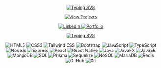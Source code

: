 <p align="center">
    <p align="center">
        <a href="https://github.com/angkit" target="_blank">
            <img src="https://readme-typing-svg.herokuapp.com?font=Fira+Code&size=30&pause=1000&color=FFFFFF&center=true&vCenter=true&width=435&lines=Angkit+Khadka&repeat=false" alt="Typing SVG">
        </a>
    <p align="center">
     <a href="https://angkit.tech/#projects" target="_blank">
        <img src="https://img.shields.io/badge/-View%20Projects-purple?style=for-the-badge&logo=link&logoColor=white" alt="View Projects">
        </a>
    </p>

 <p align="center">
    <a href="https://www.linkedin.com/in" target="_blank">
        <img src="https://img.shields.io/badge/-LinkedIn-blue?style=for-the-badge&logo=linkedin&logoColor=white" alt="LinkedIn">
    </a>
    <a href="https://angkit.tech" target="_blank">
        <img src="https://img.shields.io/badge/-Portfolio-green?style=for-the-badge&logo=google-chrome&logoColor=white" alt="Portfolio">
    </a>
    <a href="" target="_blank">
</p>

<p align="center">
    <p align="center">
        <a href="https://github.com/angkit" target="_blank">
            <img src="https://readme-typing-svg.herokuapp.com?font=Fira+Code&size=30&pause=1000&color=FFFFFF&center=true&vCenter=true&width=435&lines=Skills&repeat=false" alt="Typing SVG">
        </a>
    </p>

<p align="center">
    <img src="https://img.shields.io/badge/-HTML5-E34F26?style=for-the-badge&logo=html5&logoColor=white" alt="HTML5">
    <img src="https://img.shields.io/badge/-CSS3-1572B6?style=for-the-badge&logo=css3&logoColor=white" alt="CSS3">
    <img src="https://img.shields.io/badge/-Tailwind%20CSS-38B2AC?style=for-the-badge&logo=tailwind-css&logoColor=white" alt="Tailwind CSS">
    <img src="https://img.shields.io/badge/-Bootstrap-7952B3?style=for-the-badge&logo=bootstrap&logoColor=white" alt="Bootstrap">
    <img src="https://img.shields.io/badge/-JavaScript-F7DF1E?style=for-the-badge&logo=javascript&logoColor=black" alt="JavaScript">
    <img src="https://img.shields.io/badge/-TypeScript-3178C6?style=for-the-badge&logo=typescript&logoColor=white" alt="TypeScript">
    <img src="https://img.shields.io/badge/-Node.js-339933?style=for-the-badge&logo=node.js&logoColor=white" alt="Node.js">
    <img src="https://img.shields.io/badge/-Express-000000?style=for-the-badge&logo=express&logoColor=white" alt="Express">
    <img src="https://img.shields.io/badge/-React-61DAFB?style=for-the-badge&logo=react&logoColor=black" alt="React">
    <img src="https://img.shields.io/badge/-React%20Native-61DAFB?style=for-the-badge&logo=react&logoColor=black" alt="React Native">
    <img src="https://img.shields.io/badge/-Java-007396?style=for-the-badge&logo=java&logoColor=white" alt="Java">
    <img src="https://img.shields.io/badge/-JavaFX-007396?style=for-the-badge&logo=java&logoColor=white" alt="JavaFX">
    <img src="https://img.shields.io/badge/-JavaEE-007396?style=for-the-badge&logo=java&logoColor=white" alt="JavaEE">
    <img src="https://img.shields.io/badge/-MongoDB-47A248?style=for-the-badge&logo=mongodb&logoColor=white" alt="MongoDB">
    <img src="https://img.shields.io/badge/-SQL-4479A1?style=for-the-badge&logo=postgresql&logoColor=white" alt="SQL">
    <img src="https://img.shields.io/badge/-Prisma-2D3748?style=for-the-badge&logo=prisma&logoColor=white" alt="Prisma">
    <img src="https://img.shields.io/badge/-Sequelize-52B0E7?style=for-the-badge&logo=sequelize&logoColor=white" alt="Sequelize">
    <img src="https://img.shields.io/badge/-NoSQL-4DB33D?style=for-the-badge&logo=mongodb&logoColor=white" alt="NoSQL">
    <img src="https://img.shields.io/badge/-MariaDB-003545?style=for-the-badge&logo=mariadb&logoColor=white" alt="MariaDB">
    <img src="https://img.shields.io/badge/-Redis-DC382D?style=for-the-badge&logo=redis&logoColor=white" alt="Redis">
    <img src="https://img.shields.io/badge/-GitHub-181717?style=for-the-badge&logo=github&logoColor=white" alt="GitHub">
    <img src="https://img.shields.io/badge/-Git-F05032?style=for-the-badge&logo=git&logoColor=white" alt="Git">
    
</p>
